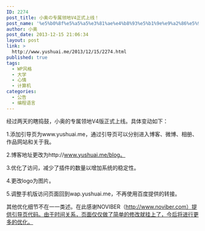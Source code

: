```yaml
---
ID: 2274
post_title: 小奥の专属领地V4正式上线！
post_name: '%e5%b0%8f%e5%a5%a5%e3%81%ae%e4%b8%93%e5%b1%9e%e9%a2%86%e5%9c%b0v4%e6%ad%a3%e5%bc%8f%e4%b8%8a%e7%ba%bf%ef%bc%81'
author: 小奥
post_date: 2013-12-15 21:06:34
layout: post
link: >
  http://www.yushuai.me/2013/12/15/2274.html
published: true
tags:
  - WP风格
  - 大学
  - 心情
  - 计算机
categories:
  - 公告
  - 编程语言
---
```

经过两天的瞎捣鼓，小奥的专属领地V4版正式上线。具体变动如下：

1.添加引导页为www.yushuai.me，通过引导页可以分别进入博客、微博、相册、作品网站和关于我。

2.博客地址更改为http://www.yushuai.me/blog。

3.优化了访问，减少了插件的数量以增加系统的稳定性。

4.更改logo为图片。

5.调整手机版访问页面回到wap.yushuai.me，不再使用百度提供的转接。

其他优化细节不在一一类述。在此感谢NOVIBER（http://www.noviber.com）提供引导页代码。由于时间关系，页面仅仅做了简单的修改就挂上了，今后将进行更多的优化。
